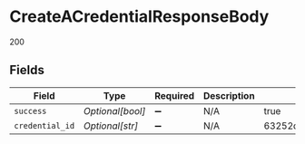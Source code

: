 # CreateACredentialResponseBody

200


## Fields

| Field                    | Type                     | Required                 | Description              | Example                  |
| ------------------------ | ------------------------ | ------------------------ | ------------------------ | ------------------------ |
| `success`                | *Optional[bool]*         | :heavy_minus_sign:       | N/A                      | true                     |
| `credential_id`          | *Optional[str]*          | :heavy_minus_sign:       | N/A                      | 63252d14cc29df15cc481a76 |